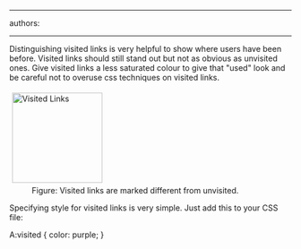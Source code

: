 

---
authors:

---




<span class='intro'> <p>Distinguishing visited links is very helpful to show where 
     users have been before. Visited links should still stand out 
     but not as obvious as unvisited ones. Give visited links a 
     less saturated colour to give that &quot;used&quot; look and be careful 
     not to overuse css techniques on visited links.
                </p> </span>

<dl class="image"><dt>
      <img alt="Visited Links" src="http&#58;//www.ssw.com.au/SSW/Standards/Rules/Images/VisitedLinks.gif" style="margin&#58;5px;width&#58;161px;" /> 
   </dt><dd>Figure&#58; Visited links are marked different from unvisited.<br></dd></dl><p> Specifying style for visited links is very simple. Just add this to your CSS file&#58; </p><p class="ssw15-rteElement-CodeArea">A&#58;visited &#123; color&#58; purple; &#125;</p>


